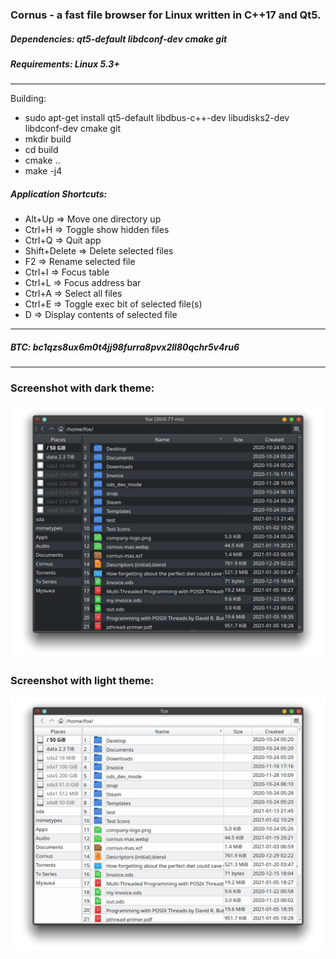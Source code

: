 ### Cornus - a fast file browser for Linux written in C++17 and Qt5.

##### Dependencies: qt5-default libdconf-dev cmake git
##### Requirements: Linux 5.3+
---
Building:
* sudo apt-get install qt5-default libdbus-c++-dev libudisks2-dev libdconf-dev cmake git
* mkdir build
* cd build
* cmake ..
* make -j4

##### Application Shortcuts:

* Alt+Up => Move one directory up
* Ctrl+H => Toggle show hidden files
* Ctrl+Q => Quit app
* Shift+Delete => Delete selected files
* F2 => Rename selected file
* Ctrl+I => Focus table
* Ctrl+L => Focus address bar
* Ctrl+A => Select all files
* Ctrl+E => Toggle exec bit of selected file(s)
* D => Display contents of selected file

---
##### BTC: bc1qzs8ux6m0t4jj98furra8pvx2ll80qchr5v4ru6

---
### Screenshot with dark theme:
![](resources/Screenshot_dark.webp)

### Screenshot with light theme:
![](resources/Screenshot_light.webp)
